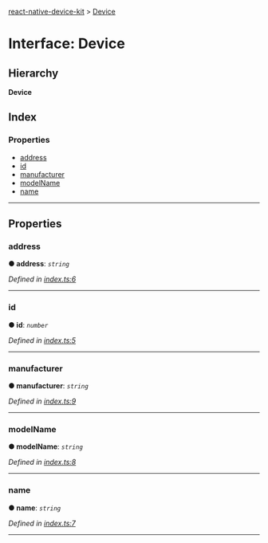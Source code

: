 [react-native-device-kit](../README.md) > [Device](../interfaces/device.md)

# Interface: Device

## Hierarchy

**Device**

## Index

### Properties

* [address](device.md#address)
* [id](device.md#id)
* [manufacturer](device.md#manufacturer)
* [modelName](device.md#modelname)
* [name](device.md#name)

---

## Properties

<a id="address"></a>

###  address

**● address**: *`string`*

*Defined in [index.ts:6](https://github.com/baygeldin/react-native-device-kit/blob/a5cf411/index.ts#L6)*

___
<a id="id"></a>

###  id

**● id**: *`number`*

*Defined in [index.ts:5](https://github.com/baygeldin/react-native-device-kit/blob/a5cf411/index.ts#L5)*

___
<a id="manufacturer"></a>

###  manufacturer

**● manufacturer**: *`string`*

*Defined in [index.ts:9](https://github.com/baygeldin/react-native-device-kit/blob/a5cf411/index.ts#L9)*

___
<a id="modelname"></a>

###  modelName

**● modelName**: *`string`*

*Defined in [index.ts:8](https://github.com/baygeldin/react-native-device-kit/blob/a5cf411/index.ts#L8)*

___
<a id="name"></a>

###  name

**● name**: *`string`*

*Defined in [index.ts:7](https://github.com/baygeldin/react-native-device-kit/blob/a5cf411/index.ts#L7)*

___

